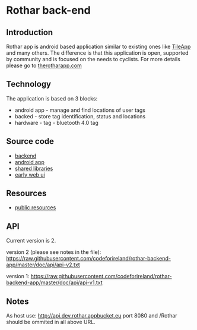 # Rothar back-end

## Introduction
Rothar app is android based application similar to existing ones like 
[TileApp](http://www.thetileapp.com/) and many others.
The difference is that this application is open, supported by community and is focused on the needs to cyclists.
For more details please go to [therotharapp.com](therotharapp.com)

## Technology
The application is based on 3 blocks:
  - android app - manage and find locations of user tags
  - backed - store tag identification, status and locations
  - hardware - tag - bluetooth 4.0 tag

## Source code
  - [backend](https://github.com/codeforireland/rothar-backend-app)
  - [android app](https://github.com/codeforireland/rothar-monitor-app)
  - [shared libraries](https://github.com/codeforireland/rothar-shared-lib)
  - [early web ui](https://github.com/codeforireland/rothar-webui-app)

## Resources
  - [public resources](https://drive.google.com/drive/u/0/folders/0B3HjoAgCeD3HfmhwRVF4U0RkTkZhYml4ZjJ0MU04WUl6SWlieUhwUFUzbWZOcmUwZDBBams)

## API
Current version is 2.

version 2 (please see notes in the file):
https://raw.githubusercontent.com/codeforireland/rothar-backend-app/master/doc/api/api-v2.txt

version 1:
https://raw.githubusercontent.com/codeforireland/rothar-backend-app/master/doc/api/api-v1.txt


## Notes
As host use:
http://api.dev.rothar.appbucket.eu
port 8080 and /Rothar should be ommited in all above URL.


